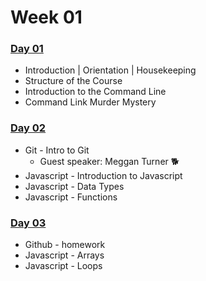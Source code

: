 # Week 01

### [Day 01](day-01.md)

* Introduction \| Orientation \| Housekeeping
* Structure of the Course
* Introduction to the Command Line
* Command Link Murder Mystery

### [Day 02​](day-02.md)

* Git - Intro to Git
  * Guest speaker: Meggan Turner 🐕
* Javascript - Introduction to Javascript
* Javascript - Data Types
* Javascript - Functions

### ​[Day 03](day-03.md)​

* Github - homework
* Javascript - Arrays
* Javascript - Loops


